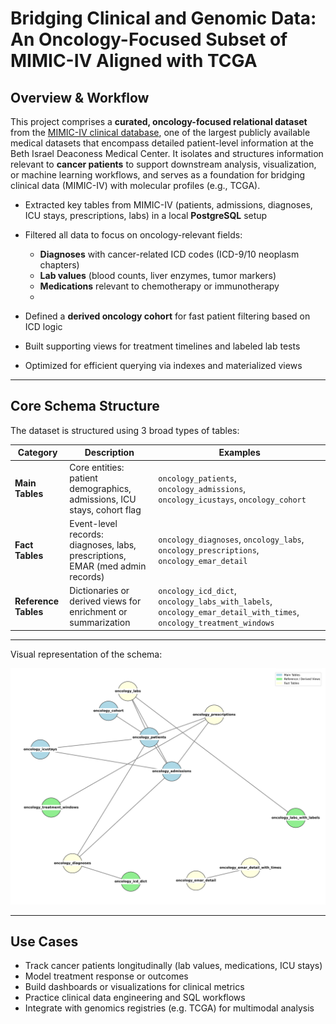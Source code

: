 # Bridging Clinical and Genomic Data: An Oncology-Focused Subset of MIMIC-IV Aligned with TCGA

## Overview & Workflow

This project comprises a **curated, oncology-focused relational dataset** from the [MIMIC-IV clinical database](https://mimic.physionet.org/), one of the largest publicly available medical datasets that encompass detailed patient-level information at the Beth Israel Deaconess Medical Center. It isolates and structures information relevant to **cancer patients** to support downstream analysis, visualization, or machine learning workflows, and serves as a foundation for bridging clinical data (MIMIC-IV) with molecular profiles (e.g., TCGA).

- Extracted key tables from MIMIC-IV (patients, admissions, diagnoses, ICU stays, prescriptions, labs) in a local **PostgreSQL** setup
  
- Filtered all data to focus on oncology-relevant fields:
  - **Diagnoses** with cancer-related ICD codes (ICD-9/10 neoplasm chapters)
  - **Lab values** (blood counts, liver enzymes, tumor markers)
  - **Medications** relevant to chemotherapy or immunotherapy
  - 
- Defined a **derived oncology cohort** for fast patient filtering based on ICD logic
  
- Built supporting views for treatment timelines and labeled lab tests
  
- Optimized for efficient querying via indexes and materialized views

---

## Core Schema Structure

The dataset is structured using 3 broad types of tables:

| Category              | Description                                                                 | Examples |
|----------------------|-----------------------------------------------------------------------------|----------|
| **Main Tables**       | Core entities: patient demographics, admissions, ICU stays, cohort flag     | `oncology_patients`, `oncology_admissions`, `oncology_icustays`, `oncology_cohort` |
| **Fact Tables**       | Event-level records: diagnoses, labs, prescriptions, EMAR (med admin records) | `oncology_diagnoses`, `oncology_labs`, `oncology_prescriptions`, `oncology_emar_detail` |
| **Reference Tables**  | Dictionaries or derived views for enrichment or summarization                | `oncology_icd_dict`, `oncology_labs_with_labels`, `oncology_emar_detail_with_times`, `oncology_treatment_windows` |

---

Visual representation of the schema:

![Oncology-Focused MIMIC-IV Schema](files/oncology_mimic_schema_updated.png)

---

## Use Cases

- Track cancer patients longitudinally (lab values, medications, ICU stays)
- Model treatment response or outcomes
- Build dashboards or visualizations for clinical metrics
- Practice clinical data engineering and SQL workflows
- Integrate with genomics registries (e.g. TCGA) for multimodal analysis
